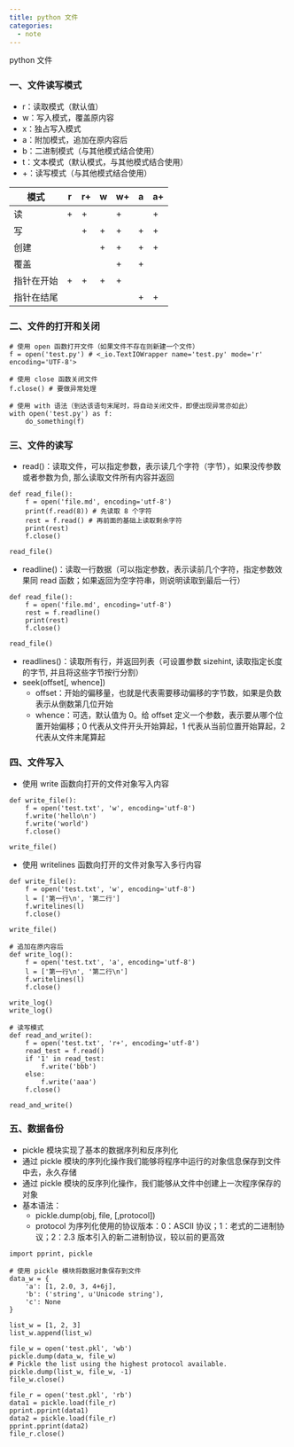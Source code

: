 ```yaml
---
title: python 文件
categories:
  - note
---
```


python 文件

<!--more-->

### 一、文件读写模式

- r：读取模式（默认值）
- w：写入模式，覆盖原内容
- x：独占写入模式
- a：附加模式，追加在原内容后
- b：二进制模式（与其他模式结合使用）
- t：文本模式（默认模式，与其他模式结合使用）
- +：读写模式（与其他模式结合使用）

| 模式       | r   | r+  | w   | w+  | a   | a+  |
| ---------- | --- | --- | --- | --- | --- | --- |
| 读         | +   | +   |     | +   |     | +   |
| 写         |     | +   | +   | +   | +   | +   |
| 创建       |     |     | +   | +   | +   | +   |
| 覆盖       |     |     |     | +   | +   |     |
| 指针在开始 | +   | +   | +   | +   |     |     |
| 指针在结尾 |     |     |     |     | +   | +   |

### 二、文件的打开和关闭

```
# 使用 open 函数打开文件（如果文件不存在则新建一个文件）
f = open('test.py') # <_io.TextIOWrapper name='test.py' mode='r' encoding='UTF-8'>

# 使用 close 函数关闭文件
f.close() # 要做异常处理

# 使用 with 语法（到达该语句末尾时，将自动关闭文件，即便出现异常亦如此）
with open('test.py') as f:
    do_something(f)
```

### 三、文件的读写

- read()：读取文件，可以指定参数，表示读几个字符（字节），如果没传参数或者参数为负, 那么读取文件所有内容并返回

```
def read_file():
    f = open('file.md', encoding='utf-8')
    print(f.read(8)) # 先读取 8 个字符
    rest = f.read() # 再前面的基础上读取剩余字符
    print(rest)
    f.close()

read_file()
```

- readline()：读取一行数据（可以指定参数，表示读前几个字符，指定参数效果同 read 函数；如果返回为空字符串，则说明读取到最后一行）

```
def read_file():
    f = open('file.md', encoding='utf-8')
    rest = f.readline()
    print(rest)
    f.close()

read_file()
```

- readlines()：读取所有行，并返回列表（可设置参数 sizehint, 读取指定长度的字节, 并且将这些字节按行分割）
- seek(offset[, whence])
  - offset：开始的偏移量，也就是代表需要移动偏移的字节数，如果是负数表示从倒数第几位开始
  - whence：可选，默认值为 0。给 offset 定义一个参数，表示要从哪个位置开始偏移；0 代表从文件开头开始算起，1 代表从当前位置开始算起，2 代表从文件末尾算起

### 四、文件写入

- 使用 write 函数向打开的文件对象写入内容

```
def write_file():
    f = open('test.txt', 'w', encoding='utf-8')
    f.write('hello\n')
    f.write('world')
    f.close()

write_file()
```

- 使用 writelines 函数向打开的文件对象写入多行内容

```
def write_file():
    f = open('test.txt', 'w', encoding='utf-8')
    l = ['第一行\n', '第二行']
    f.writelines(l)
    f.close()

write_file()

# 追加在原内容后
def write_log():
    f = open('test.txt', 'a', encoding='utf-8')
    l = ['第一行\n', '第二行\n']
    f.writelines(l)
    f.close()

write_log()
write_log()

# 读写模式
def read_and_write():
    f = open('test.txt', 'r+', encoding='utf-8')
    read_test = f.read()
    if '1' in read_test:
        f.write('bbb')
    else:
        f.write('aaa')
    f.close()

read_and_write()
```

### 五、数据备份

- pickle 模块实现了基本的数据序列和反序列化
- 通过 pickle 模块的序列化操作我们能够将程序中运行的对象信息保存到文件中去，永久存储
- 通过 pickle 模块的反序列化操作，我们能够从文件中创建上一次程序保存的对象
- 基本语法：
  - pickle.dump(obj, file, [,protocol])
  - protocol 为序列化使用的协议版本：0：ASCII 协议；1：老式的二进制协议；2：2.3 版本引入的新二进制协议，较以前的更高效

```
import pprint, pickle

# 使用 pickle 模块将数据对象保存到文件
data_w = {
    'a': [1, 2.0, 3, 4+6j],
    'b': ('string', u'Unicode string'),
    'c': None
}

list_w = [1, 2, 3]
list_w.append(list_w)

file_w = open('test.pkl', 'wb')
pickle.dump(data_w, file_w)
# Pickle the list using the highest protocol available.
pickle.dump(list_w, file_w, -1)
file_w.close()

file_r = open('test.pkl', 'rb')
data1 = pickle.load(file_r)
pprint.pprint(data1)
data2 = pickle.load(file_r)
pprint.pprint(data2)
file_r.close()
```
